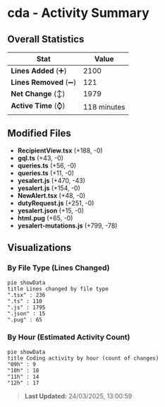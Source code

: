 # cda - Activity Summary 

## Overall Statistics

| Stat                   | Value                                                             |
| ---------------------- | ----------------------------------------------------------------- |
| **Lines Added** (➕)   | 2100                                          |
| **Lines Removed** (➖) | 121                                        |
| **Net Change** (↕)    | 1979                |
| **Active Time** (⌚)   | 118 minutes |


## Modified Files
- **RecipientView.tsx** (+188, -0)
- **gql.ts** (+43, -0)
- **queries.ts** (+56, -0)
- **queries.ts** (+11, -0)
- **yesalert.js** (+470, -43)
- **yesalert.js** (+154, -0)
- **NewAlert.tsx** (+48, -0)
- **dutyRequest.js** (+251, -0)
- **yesalert.json** (+15, -0)
- **html.pug** (+65, -0)
- **yesalert-mutations.js** (+799, -78)

## Visualizations

### By File Type (Lines Changed)

```mermaid
pie showData
title Lines changed by file type
".tsx" : 236
".ts" : 110
".js" : 1795
".json" : 15
".pug" : 65
```

### By Hour (Estimated Activity Count)

```mermaid
pie showData
title Coding activity by hour (count of changes)
"09h" : 9
"10h" : 18
"11h" : 14
"12h" : 17
```


> **Last Updated:** 24/03/2025, 13:00:59